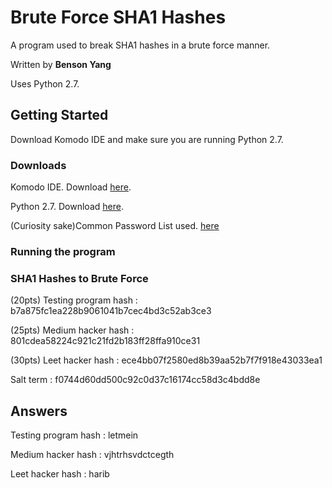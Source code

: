 # Brute Force SHA1 Hashes
A program used to break SHA1 hashes in a brute force manner. 

Written by **Benson Yang**

Uses Python 2.7.

## Getting Started
Download Komodo IDE and make sure you are running Python 2.7.

### Downloads
Komodo IDE. Download [here](https://www.activestate.com/products/komodo-ide/download-ide/).

Python 2.7. Download [here](https://www.python.org/downloads/release/python-2715/).

(Curiosity sake)Common Password List used. [here](https://raw.githubusercontent.com/danielmiessler/SecLists/master/Passwords/Common-Credentials/10-million-password-list-top-1000000.txt)

### Running the program




### SHA1 Hashes to Brute Force
(20pts) Testing program hash : b7a875fc1ea228b9061041b7cec4bd3c52ab3ce3

(25pts) Medium hacker hash : 801cdea58224c921c21fd2b183ff28ffa910ce31

(30pts) Leet hacker hash : ece4bb07f2580ed8b39aa52b7f7f918e43033ea1

Salt term : f0744d60dd500c92c0d37c16174cc58d3c4bdd8e

## Answers
Testing program hash : letmein

Medium hacker hash : vjhtrhsvdctcegth

Leet hacker hash : harib
